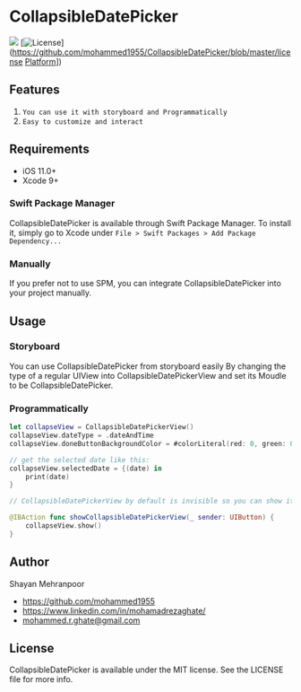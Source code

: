 # CollapsibleDatePicker
![](https://img.shields.io/badge/Swift-5.2-blue.svg?style=flat)
[![License](http://img.shields.io/badge/license-MIT-green.svg?style=flat)](https://github.com/mohammed1955/CollapsibleDatePicker/blob/master/license
[Platform](https://img.shields.io/cocoapods/p/BetterSegmentedControl.svg?style=flat)])
## Features

1) `You can use it with storyboard and Programmatically`
2) `Easy to customize and interact `


## Requirements

- iOS 11.0+
- Xcode 9+

### Swift Package Manager

CollapsibleDatePicker is available through Swift Package Manager. To install
it, simply go to Xcode under `File > Swift Packages > Add Package Dependency...`

### Manually

If you prefer not to use SPM, you can integrate CollapsibleDatePicker into your project manually.

## Usage

### Storyboard
You can use CollapsibleDatePicker from storyboard easily By changing the type of a regular UIView into CollapsibleDatePickerView and set its Moudle to be CollapsibleDatePicker.

###  Programmatically
```swift
let collapseView = CollapsibleDatePickerView()
collapseView.dateType = .dateAndTime
collapseView.doneButtonBackgroundColor = #colorLiteral(red: 0, green: 0.4784313725, blue: 1, alpha: 1)

// get the selected date like this:
collapseView.selectedDate = {(date) in
    print(date)
}

// CollapsibleDatePickerView by default is invisible so you can show it like this(considering you have already set an action for a button):

@IBAction func showCollapsibleDatePickerView(_ sender: UIButton) {
    collapseView.show()
}
```

## Author

Shayan Mehranpoor

- https://github.com/mohammed1955
- https://www.linkedin.com/in/mohamadrezaghate/
- mohammed.r.ghate@gmail.com

## License

CollapsibleDatePicker is available under the MIT license. See the LICENSE file for more info.
